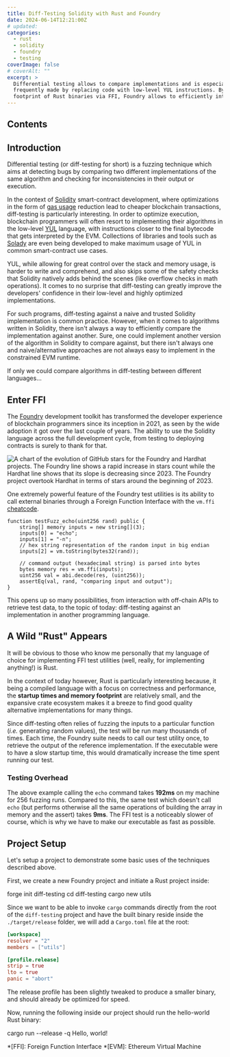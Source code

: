 ```yaml
---
title: Diff-Testing Solidity with Rust and Foundry
date: 2024-06-14T12:21:00Z
# updated:
categories:
  - rust
  - solidity
  - foundry
  - testing
coverImage: false
# coverAlt: ""
excerpt: >
  Differential testing allows to compare implementations and is especially useful in Solidity, where optimizations are
  frequently made by replacing code with low-level YUL instructions. By leverage the fast startup times and low
  footprint of Rust binaries via FFI, Foundry allows to efficiently integrate diff testing in Solidity projects.
---
```


<script lang="ts">
  import stars from './diff-testing-solidity-rust-foundry/star-history-2024614.png?enhanced&imgSizes=true'
  import Image from '$lib/components/Image.svelte'
  import ShellCmd from '$lib/components/ShellCmd.svelte'
</script>

## Contents

## Introduction

Differential testing (or diff-testing for short) is a fuzzing technique which aims at detecting bugs by comparing two
different implementations of the same algorithm and checking for inconsistencies in their output or execution.

In the context of [Solidity](https://soliditylang.org/) smart-contract development, where optimizations in the form
of [gas usage](https://docs.soliditylang.org/en/v0.8.26/introduction-to-smart-contracts.html#gas) reduction lead to
cheaper blockchain transactions, diff-testing is particularly interesting. In order to optimize execution, blockchain
programmers will often resort to implementing their algorithms in the low-level
[YUL](https://docs.soliditylang.org/en/v0.8.26/yul.html) language, with instructions closer to the final bytecode that
gets interpreted by the EVM. Collections of libraries and tools such as
[Solady](https://github.com/Vectorized/solady) are even being developed to make maximum usage of YUL in common
smart-contract use cases.

YUL, while allowing for great control over the stack and memory usage, is harder to write and comprehend, and also
skips some of the safety checks that Solidity natively adds behind the scenes (like overflow checks in math operations).
It comes to no surprise that diff-testing can greatly improve the developers' confidence in their low-level and highly
optimized implementations.

For such programs, diff-testing against a naive and trusted Solidity implementation is common practice. However, when
it comes to algorithms written in Solidity, there isn't always a way to efficiently compare the implementation against
another. Sure, one could implement another version of the algorithm in Solidity to compare against, but there isn't
always one and naive/alternative approaches are not always easy to implement in the constrained EVM runtime.

If only we could compare algorithms in diff-testing between different languages...

## Enter FFI

The [Foundry](https://github.com/foundry-rs/foundry/) development toolkit has transformed the developer experience
of blockchain programmers since its inception in 2021, as seen by the wide adoption it got over the last couple of
years. The ability to use the Solidity language across the full development cycle, from testing to deploying contracts
is surely to thank for that.

<Image
  src={stars}
  maxWidth={500}
  alt="A chart of the evolution of GitHub stars for the Foundry and Hardhat projects. The Foundry line shows a rapid
  increase in stars count while the Hardhat line shows that its slope is decreasing since 2023. The Foundry project
  overtook Hardhat in terms of stars around the beginning of 2023."
  caption="Although arguably not the best metric of popularity, the number of stars Foundry has on GitHub, compared to
  the previously popular toolkit Hardhat, demonstrates the shifting preference of the Solidity ecosystem."
/>

One extremely powerful feature of the Foundry test utilities is its ability to call external binaries through a
Foreign Function Interface with the `vm.ffi` [cheatcode](https://book.getfoundry.sh/cheatcodes/ffi).

```solidity
function testFuzz_echo(uint256 rand) public {
    string[] memory inputs = new string[](3);
    inputs[0] = "echo";
    inputs[1] = "-n";
    // hex string representation of the random input in big endian
    inputs[2] = vm.toString(bytes32(rand));

    // command output (hexadecimal string) is parsed into bytes
    bytes memory res = vm.ffi(inputs);
    uint256 val = abi.decode(res, (uint256));
    assertEq(val, rand, "comparing input and output");
}
```

This opens up so many possibilities, from interaction with off-chain APIs to retrieve test data, to the topic of today:
diff-testing against an implementation in another programming language.

## A Wild "Rust" Appears

It will be obvious to those who know me personally that my language of choice for implementing FFI test utilities
(well, really, for implementing anything!) is Rust.

In the context of today however, Rust is particularly interesting because, it being a compiled language with a focus on
correctness and performance, the **startup times and memory footprint** are relatively small, and the expansive crate
ecosystem makes it a breeze to find good quality alternative implementations for many things.

Since diff-testing often relies of fuzzing the inputs to a particular function (_i.e._ generating random values), the
test will be run many thousands of times. Each time, the Foundry suite needs to call our test utility once, to retrieve
the output of the reference implementation. If the executable were to have a slow startup time, this would dramatically
increase the time spent running our test.

### Testing Overhead

The above example calling the `echo` command takes **192ms** on my machine for 256 fuzzing runs. Compared to this,
the same test which doesn't call `echo` (but performs otherwise all the same operations of building the array in memory
and the assert) takes **9ms**. The FFI test is a noticeably slower of course, which is why we have to make our
executable as fast as possible.

## Project Setup

Let's setup a project to demonstrate some basic uses of the techniques described above.

First, we create a new Foundry project and initiate a Rust project inside:

<ShellCmd>
<svelte:fragment slot="1">forge init diff-testing</svelte:fragment>
<svelte:fragment slot="2">cd diff-testing</svelte:fragment>
<svelte:fragment slot="3">cargo new utils</svelte:fragment>
</ShellCmd>

Since we want to be able to invoke `cargo` commands directly from the root of the `diff-testing` project and have the
built binary reside inside the `./target/release` folder, we will add a `Cargo.toml` file at the root:

```toml
[workspace]
resolver = "2"
members = ["utils"]

[profile.release]
strip = true
lto = true
panic = "abort"
```

The release profile has been slightly tweaked to produce a smaller binary, and should already be optimized for speed.

Now, running the following inside our project should run the hello-world Rust binary:

<ShellCmd>
<svelte:fragment slot="1">cargo run --release -q
    Hello, world!</svelte:fragment>
</ShellCmd>


*[FFI]: Foreign Function Interface
*[EVM]: Ethereum Virtual Machine
